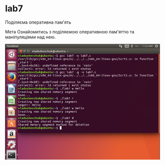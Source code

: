 # lab7

Поділяєма оперативна пам'ять

Мета
Ознайомитись з поділяємою оперативною пам'яттю та маніпуляціями над нею.

![](lab7.png)
